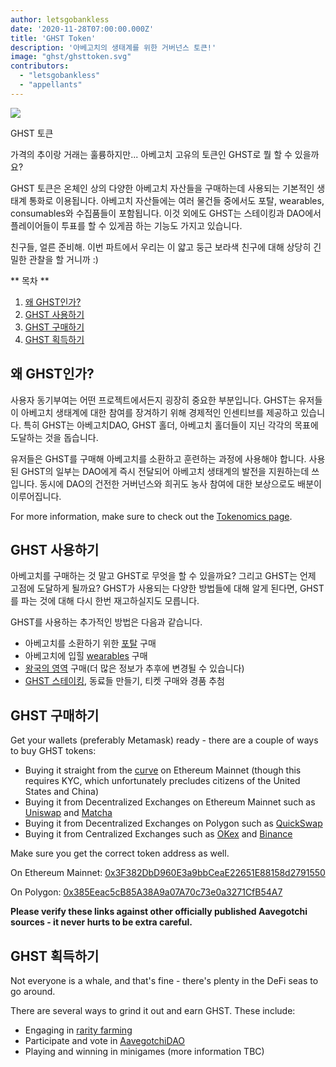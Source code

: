 ```yaml
---
author: letsgobankless
date: '2020-11-28T07:00:00.000Z'
title: 'GHST Token'
description: '아베고치의 생태계를 위한 거버넌스 토큰!'
image: "ghst/ghsttoken.svg"
contributors:
  - "letsgobankless"
  - "appellants"
---
```


<div class="headerImageContainer">
<img class="headerImage" src="/ghst/ghst.gif">
<p class="headerImageText">GHST 토큰</p>
</div>

가격의 추이랑 거래는 훌륭하지만... 아베고치 고유의 토큰인 GHST로 뭘 할 수 있을까요?

GHST 토큰은 온체인 상의 다양한 아베고치 자산들을 구매하는데 사용되는 기본적인 생태계 통화로 이용됩니다. 아베고치 자산들에는 여러 물건들 중에서도 포탈, wearables, consumables와 수집품들이 포함됩니다. 이것 외에도 GHST는 스테이킹과 DAO에서 플레이어들이 투표를 할 수 있게끔 하는 기능도 가지고 있습니다.

친구들, 얼른 준비해. 이번 파트에서 우리는 이 얇고 둥근 보라색 친구에 대해 상당히 긴밀한 관찰을 할 거니까 :)

<div class="contentsBox">

** 목차 **

<ol>
<li><a href=#why-ghst>왜 GHST인가?</a></li>
<li><a href=#using-ghst>GHST 사용하기</a></li>
<li><a href=#buying-ghst>GHST 구매하기</a></li>
<li><a href=#earning-ghst>GHST 획득하기</a></li>
</ol>

</div>

## 왜 GHST인가?
사용자 동기부여는 어떤 프로젝트에서든지 굉장히 중요한 부분입니다. GHST는 유저들이 아베고치 생태계에 대한 참여를 장겨하기 위해 경제적인 인센티브를 제공하고 있습니다. 특히 GHST는 아베고치DAO, GHST 홀더, 아베고치 홀더들이 지닌 각각의 목표에 도달하는 것을 돕습니다.

유저들은 GHST를 구매해 아베고치를 소환하고 훈련하는 과정에 사용해야 합니다. 사용된 GHST의 일부는 DAO에게 즉시 전달되어 아베고치 생태계의 발전을 지원하는데 쓰입니다. 동시에 DAO의 건전한 거버넌스와 희귀도 농사 참여에 대한 보상으로도 배분이 이루어집니다.

For more information, make sure to check out the [Tokenomics page](/tokenomics).

## GHST 사용하기
아베고치를 구매하는 것 말고 GHST로 무엇을 할 수 있을까요? 그리고 GHST는 언제 고점에 도달하게 될까요? GHST가 사용되는 다양한 방법들에 대해 알게 된다면, GHST를 파는 것에 대해 다시 한번 재고하실지도 모릅니다.

GHST를 사용하는 추가적인 방법은 다음과 같습니다.

* 아베고치를 소환하기 위한 [포탈](/portals) 구매
* 아베고치에 입힐 [wearables](/wearables) 구매
* [왕국의 영역](/metaverse) 구매(더 많은 정보가 추후에 변경될 수 있습니다)
* [GHST 스테이킹](/staking), 동료들 만들기, 티켓 구매와 경품 추첨

## GHST 구매하기
Get your wallets (preferably Metamask) ready - there are a couple of ways to buy GHST tokens:

* Buying it straight from the [curve](/curve) on Ethereum Mainnet (though this requires KYC, which unfortunately precludes citizens of the United States and China)
* Buying it from Decentralized Exchanges on Ethereum Mainnet such as [Uniswap](https://app.uniswap.org/#/swap?inputCurrency=ETH&outputCurrency=0x3f382dbd960e3a9bbceae22651e88158d2791550) and [Matcha](https://matcha.xyz/markets/GHST)
* Buying it from Decentralized Exchanges on Polygon such as [QuickSwap](https://quickswap.exchange/#/swap?outputCurrency=0x385eeac5cb85a38a9a07a70c73e0a3271cfb54a7)
* Buying it from Centralized Exchanges such as [OKex](https://www.okex.com/spot/trade/ghst-eth#type=1) and [Binance](https://www.binance.com/en/trade/GHST_ETH?layout=pro)

Make sure you get the correct token address as well.

On Ethereum Mainnet: [0x3F382DbD960E3a9bbCeaE22651E88158d2791550](https://etherscan.io/token/0x3F382DbD960E3a9bbCeaE22651E88158d2791550)

On Polygon: [0x385Eeac5cB85A38A9a07A70c73e0a3271CfB54A7](https://explorer-mainnet.maticvigil.com/address/0x385Eeac5cB85A38A9a07A70c73e0a3271CfB54A7/transactions)

**Please verify these links against other officially published Aavegotchi sources - it never hurts to be extra careful.**

## GHST 획득하기
Not everyone is a whale, and that's fine - there's plenty in the DeFi seas to go around.

There are several ways to grind it out and earn GHST. These include:

* Engaging in [rarity farming](/rarity-farming)
* Participate and vote in [AavegotchiDAO](/dao)
* Playing and winning in minigames (more information TBC)




